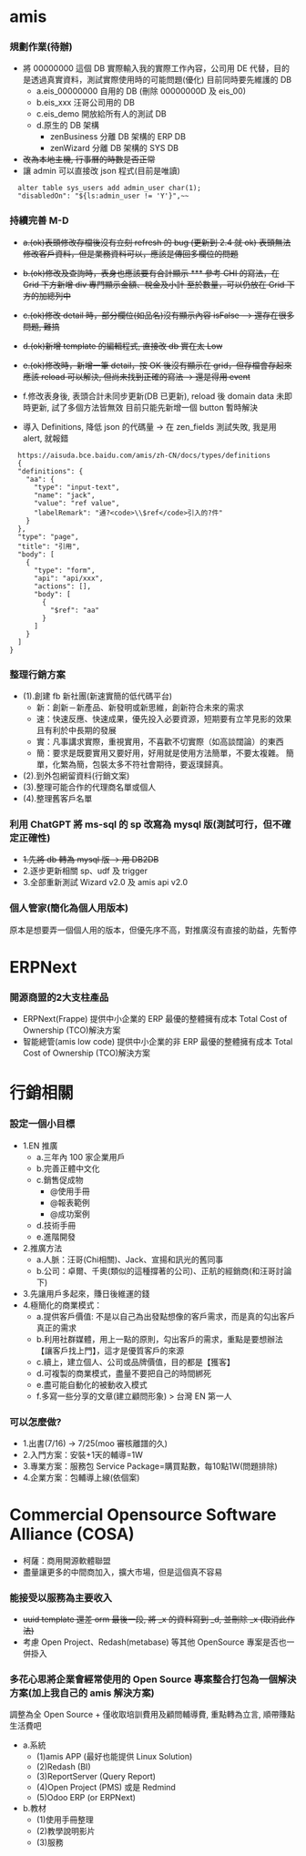 # amis
### 規劃作業(待辦)
* 將 00000000 這個 DB 實際輸入我的實際工作內容，公司用 DE 代替，目的是透過真實資料，測試實際使用時的可能問題(優化)
  目前同時要先維護的 DB
  - a.eis_00000000 自用的 DB (刪除 00000000D 及 eis_00)
  - b.eis_xxx 汪哥公司用的 DB
  - c.eis_demo 開放給所有人的測試 DB
  - d.原生的 DB 架構
    - zenBusiness 分離 DB 架構的 ERP DB
    - zenWizard   分離 DB 架構的 SYS DB
* ~~改為本地主機, 行事曆的時數是否正常~~
* 讓 admin 可以直接改 json 程式(目前是唯讀)
```
  alter table sys_users add admin_user char(1);
  "disabledOn": "${ls:admin_user != 'Y'}",~~
```

### 持續完善 M-D
* ~~a.(ok)表頭修改存檔後沒有立刻 refresh 的 bug (更新到 2.4 就 ok)
    表頭無法修改客戶資料，但是業務資料可以，應該是傳回多欄位的問題~~
* ~~b.(ok)修改及查詢時，表身也應該要有合計顯示
    *** 參考 CHI 的寫法，在 Grid 下方新增 div 專門顯示金額、稅金及小計
    至於數量，可以仍放在 Grid 下方的加總列中~~
* ~~c.(ok)修改 detail 時，部分欄位(如品名)沒有顯示內容 isFalse
    --> 還存在很多問題, 難搞~~
* ~~d.(ok)新增 template 的編輯程式, 直接改 db 實在太 Low~~
* ~~e.(ok)修改時，新增一筆 detail，按 OK 後沒有顯示在 grid，但存檔會存起來
    應該 reload 可以解決, 但尚未找到正確的寫法 -> 還是得用 event~~
* f.修改表身後, 表頭合計未同步更新(DB 已更新), reload 後 domain data 未即時更新, 試了多個方法皆無效
    目前只能先新增一個 button 暫時解決
  
* 導入 Definitions, 降低 json 的代碼量 -> 在 zen_fields 測試失敗, 我是用 alert, 就報錯
```
  https://aisuda.bce.baidu.com/amis/zh-CN/docs/types/definitions
  {
  "definitions": {
    "aa": {
      "type": "input-text",
      "name": "jack",
      "value": "ref value",
      "labelRemark": "通?<code>\\$ref</code>引入的?件"
    }
  },
  "type": "page",
  "title": "引用",
  "body": [
    {
      "type": "form",
      "api": "api/xxx",
      "actions": [],
      "body": [
        {
          "$ref": "aa"
        }
      ]
    }
  ]
}
```
      
### 整理行銷方案
* (1).創建 fb 新社團(新速實簡的低代碼平台)
  - 新：創新－新產品、新發明或新思維，創新符合未來的需求
  - 速：快速反應、快速成果，優先投入必要資源，短期要有立竿見影的效果且有利於中長期的發展
  - 實：凡事講求實際，重視實用，不喜歡不切實際（如高談闊論）的東西
  - 簡：要求是既要實用又要好用，好用就是使用方法簡單，不要太複雜。 簡單，化繁為簡，包裝太多不符社會期待，要返璞歸真。
* (2).到外包網留資料(行銷文案)
* (3).整理可能合作的代理商名單或個人
* (4).整理舊客戶名單

### 利用 ChatGPT 將 ms-sql 的 sp 改寫為 mysql 版(測試可行，但不確定正確性)
* ~~1.先將 db 轉為 mysql 版 -> 用 DB2DB~~
* 2.逐步更新相關 sp、udf 及 trigger
* 3.全部重新測試 Wizard v2.0 及 amis api v2.0

### 個人管家(簡化為個人用版本)
原本是想要弄一個個人用的版本，但優先序不高，對推廣沒有直接的助益，先暫停

# ERPNext
### 開源商盟的2大支柱產品
* ERPNext(Frappe) 提供中小企業的 ERP 最優的整體擁有成本 Total Cost of Ownership (TCO)解決方案
* 智能總管(amis low code) 提供中小企業的非 ERP 最優的整體擁有成本 Total Cost of Ownership (TCO)解決方案

# 行銷相關
### 設定一個小目標
* 1.EN 推廣
  - a.三年內 100 家企業用戶
  - b.完善正體中文化
  - c.銷售促成物 
    - @使用手冊
    - @報表範例
    - @成功案例
  - d.技術手冊
  - e.進階開發
* 2.推廣方法
  - a.人脈：汪哥(Chi相關)、Jack、宣揚和訊光的舊同事
  - b.公司：卓爾、千奧(類似的這種撐著的公司)、正航的經銷商(和汪哥討論下)
* 3.先讓用戶多起來，賺日後維運的錢
* 4.極簡化的商業模式：
  - a.提供客戶價值: 不是以自己為出發點想像的客戶需求，而是真的勾出客戶真正的需求
  - b.利用社群媒體，用上一點的原則，勾出客戶的需求，重點是要想辦法【讓客戶找上門】，這才是優質客戶的來源
  - c.續上，建立個人、公司或品牌價值，目的都是【獲客】
  - d.可複製的商業模式，盡量不要把自己的時間綁死
  - e.盡可能自動化的被動收入模式
  - f.多寫一些分享的文章(建立顧問形象) > 台灣 EN 第一人
  
### 可以怎麼做?
* 1.出書(7/16) -> 7/25(moo 審核離譜的久)
* 2.入門方案：安裝+1天的輔導=1W
* 3.專業方案：服務包 Service Package=購買點數，每10點1W(問題排除)
* 4.企業方案：包輔導上線(依個案)
  
# Commercial Opensource Software Alliance (COSA) 
* 柯薩：商用開源軟體聯盟
* 盡量讓更多的中間商加入，擴大市場，但是這個真不容易

### 能接受以服務為主要收入
* ~~uuid template 還差 orm 最後一段, 將 _x 的資料寫到 _d, 並刪除 _x (取消此作法)~~
* 考慮 Open Project、Redash(metabase) 等其他  OpenSource 專案是否也一併掛入

### 多花心思將企業會經常使用的 Open Source 專案整合打包為一個解決方案(加上我自己的 amis 解決方案)
調整為全 Open Source + 僅收取培訓費用及顧問輔導費, 重點轉為立言, 順帶賺點生活費吧
* a.系統
  - (1)amis APP (最好也能提供 Linux Solution)
  - (2)Redash (BI)
  - (3)ReportServer (Query Report)
  - (4)Open Project (PMS) 或是 Redmind
  - (5)Odoo ERP (or ERPNext)
* b.教材
  - (1)使用手冊整理
  - (2)教學說明影片
  - (3)服務
